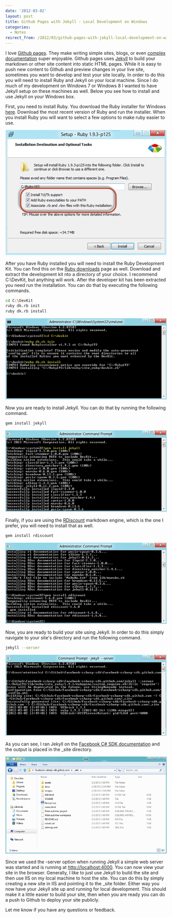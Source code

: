 ```yaml
---
date: '2012-03-02'
layout: post
title: Github Pages with Jekyll - Local Development on Windows
categories:
  - Notes
reirect_from: /2012/03/github-pages-with-jekyll-local-development-on-windows/
---
```


I love [Github pages](http://pages.github.com). They make writing simple sites, blogs, or even [complex documentation](http://csharpsdk.org) super enjoyable. Github pages uses [Jekyll](https://github.com/mojombo/jekyll) to build your markdown or other site content into static HTML pages. While it is easy to push new content to Github and preview changes in your live site, sometimes you want to develop and test your site locally. In order to do this you will need to install Ruby and Jekyll on your local machine. Since I do much of my development on Windows 7 or Windows 8 I wanted to have Jekyll setup on these machines as well. Below you see how to install and use Jekyll on your Windows box.

First, you need to install Ruby. You download the Ruby installer for Windows [here](http://rubyinstaller.org/downloads/). Download the most recent version of Ruby and run the installer. When you install Ruby you will want to select a few options to make ruby easier to use.

![](/images/2012/03/rubyinstall21.png)

After you have Ruby installed you will need to install the Ruby Development Kit. You can find this on the [Ruby downloads](http://rubyinstaller.org/downloads/) page as well. Download and extract the development kit nto a directory of your choice. I recommend C:\DevKit, but anything will work. After the developer kit has been extracted you need run the installation. You can do that by executing the following commands.

```bash
cd C:\DevKit
ruby dk.rb init
ruby dk.rb install
```

![](/images/2012/03/devkitinstall1.png)

Now you are ready to install Jekyll. You can do that by running the following command.

```bash
gem install jekyll
```

![](/images/2012/03/geminstalljekyll.png)

Finally, if you are using the [RDiscount](https://github.com/rtomayko/rdiscount) markdown engine, which is the one I prefer, you will need to install that as well.

```bash
gem install rdiscount
```

![](/images/2012/03/rdiscountinstall.png)

Now, you are ready to build your site using Jekyll. In order to do this simply navigate to your site's directory and run the following command.

```bash
jekyll --server
```

![](/images/2012/03/jekyllserver.png)

As you can see, I ran Jekyll on the [Facebook C# SDK documentation](https://github.com/facebook-csharp-sdk/facebook-csharp-sdk.github.com) and the output is placed in the _site directory.

![](/images/2012/03/sitedir.png)

Since we used the -server option when running Jekyll a simple web server was started and is running at [http://localhost:4000](http://localhost:4000). You can now view your site in the browser. Generally, I like to just use Jekyll to build the site and then use IIS on my local machine to host the site. You can do this by simply creating a new site in IIS and pointing it to the _site folder. Either way you now have your Jekyll site up and running for local development. This should make it a little easier to build your site, then when you are ready you can do a push to Github to deploy your site publicly.

Let me know if you have any questions or feedback.


